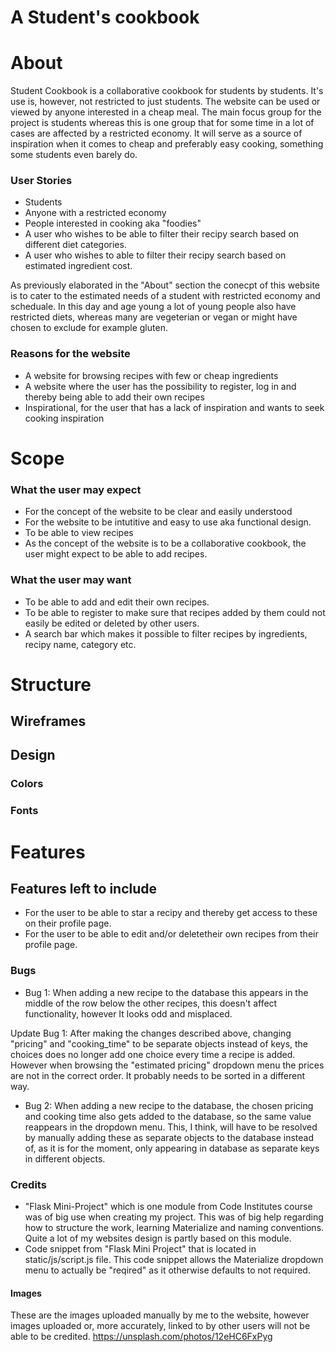 # A Student's cookbook

# About

Student Cookbook is a collaborative cookbook for students by students. It's use is, however, not restricted to just students. The website can be used or viewed by anyone interested in a cheap meal. The main focus group for the project is students whereas this is one group that for some time in a lot of cases are affected by a restricted economy. It will serve as a source of inspiration when it comes to cheap and preferably easy cooking, something some students even barely do. 

### User Stories 
* Students 
* Anyone with a restricted economy
* People interested in cooking aka "foodies"
* A user who wishes to be able to filter their recipy search based on different diet categories.
* A user who wishes to able to filter their recipy search based on estimated ingredient cost. 

As previously elaborated in the "About" section the conecpt of this website is to cater to the estimated needs of a student with restricted economy and scheduale. In this day and age young a lot of young people also have restricted diets, whereas many are vegeterian or vegan or might have chosen to exclude for example gluten. 

### Reasons for the website
* A website for browsing recipes with few or cheap ingredients 
* A website where the user has the possibility to register, log in and thereby being able to add their own recipes
* Inspirational, for the user that has a lack of inspiration and wants to seek cooking inspiration 

# Scope

### What the user may expect
* For the concept of the website to be clear and easily understood
* For the website to be intutitive and easy to use aka functional design.
* To be able to view recipes
* As the concept of the website is to be a collaborative cookbook, the user might expect to be able to add recipes.

### What the user may want
* To be able to add and edit their own recipes.
* To be able to register to make sure that recipes added by them could not easily be edited or deleted by other users.
* A search bar which makes it possible to filter recipes by ingredients, recipy name, category etc. 

# Structure 
## Wireframes

## Design 
### Colors

### Fonts

# Features

## Features left to include
* For the user to be able to star a recipy and thereby get access to these on their profile page.
* For the user to be able to edit and/or deletetheir own recipes from their profile page.


### Bugs
* Bug 1: When adding a new recipe to the database this appears in the middle of the row below the other recipes, this doesn't affect functionality, however It looks odd and misplaced.

Update Bug 1: After making the changes described above, changing "pricing" and "cooking_time" to be separate objects instead of keys, the choices does no longer add one choice every time a recipe is added. However when browsing the "estimated pricing" dropdown menu the prices are not in the correct order. It probably needs to be sorted in a different way.


* Bug 2: When adding a new recipe to the database, the chosen pricing and cooking time also gets added to the database, so the same value reappears in the dropdown menu. This, I think, will have to be resolved by manually adding these as separate objects to the database instead of, as it is for the moment, only appearing in database as separate keys in different objects. 

### Credits 
* "Flask Mini-Project" which is one module from Code Institutes course was of big use when creating my project. This was of big help regarding how to structure the work, learning Materialize and naming conventions. Quite a lot of my websites design is partly based on this module.
* Code snippet from "Flask Mini Project" that is located in static/js/script.js file. This code snippet allows the Materialize dropdown menu to actually be "reqired" as it otherwise defaults to not required.

#### Images
These are the images uploaded manually by me to the website, however images uploaded or, more accurately, linked to by other users will not be able to be credited. 
https://unsplash.com/photos/12eHC6FxPyg


